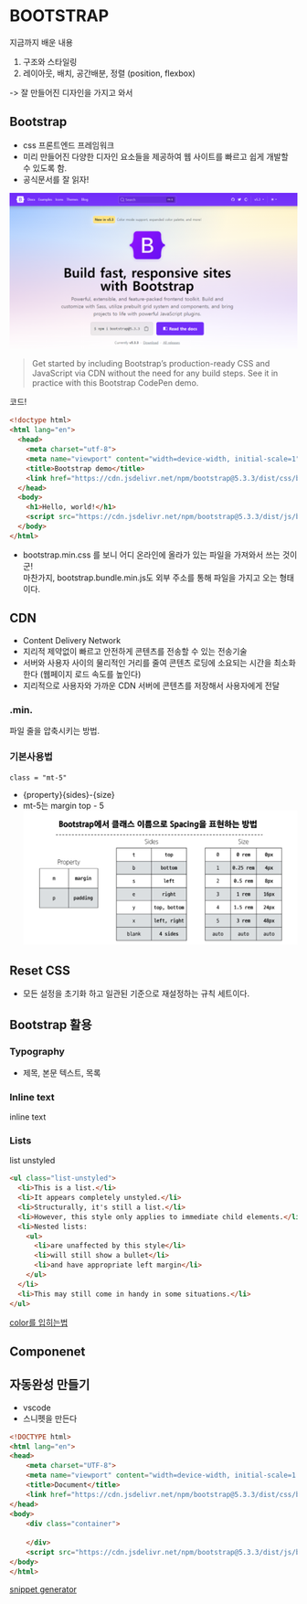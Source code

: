 # BOOTSTRAP

지금까지 배운 내용
1. 구조와 스타일링
2. 레이아웃, 배치, 공간배분, 정렬 (position, flexbox)

-> 잘 만들어진 디자인을 가지고 와서 

## Bootstrap
- css 프론트엔드 프레임워크 
- 미리 만들어진 다양한 디자인 요소들을 제공하여 웹 사이트를 빠르고 쉽게 개발할 수 있도록 함.
- 공식문서를 잘 읽자!

![bootstrap.com](1.PNG)

> Get started by including Bootstrap’s production-ready CSS and JavaScript via CDN without the need for any build steps. See it in practice with this Bootstrap CodePen demo.


코드!
```html
<!doctype html>
<html lang="en">
  <head>
    <meta charset="utf-8">
    <meta name="viewport" content="width=device-width, initial-scale=1">
    <title>Bootstrap demo</title>
    <link href="https://cdn.jsdelivr.net/npm/bootstrap@5.3.3/dist/css/bootstrap.min.css" rel="stylesheet" integrity="sha384-QWTKZyjpPEjISv5WaRU9OFeRpok6YctnYmDr5pNlyT2bRjXh0JMhjY6hW+ALEwIH" crossorigin="anonymous">
  </head>
  <body>
    <h1>Hello, world!</h1>
    <script src="https://cdn.jsdelivr.net/npm/bootstrap@5.3.3/dist/js/bootstrap.bundle.min.js" integrity="sha384-YvpcrYf0tY3lHB60NNkmXc5s9fDVZLESaAA55NDzOxhy9GkcIdslK1eN7N6jIeHz" crossorigin="anonymous"></script>
  </body>
</html>
```
- bootstrap.min.css 를 보니 어디 온라인에 올라가 있는 파일을 가져와서 쓰는 것이군! <br>
마찬가지, bootstrap.bundle.min.js도 외부 주소를 통해 파일을 가지고 오는 형태이다. 


## CDN
- Content Delivery Network
- 지리적 제약없이 빠르고 안전하게 콘텐츠를 전송할 수 있는 전송기술
- 서버와 사용자 사이의 물리적인 거리를 줄여 콘텐츠 로딩에 소요되는 시간을 최소화한다 (웹페이지 로드 속도를 높인다)
- 지리적으로 사용자와 가까운 CDN 서버에 콘텐츠를 저장해서 사용자에게 전달

### .min. 
파일 줄을 압축시키는 방법.

### 기본사용법 
`class = "mt-5"`
- {property}{sides}-{size}
- mt-5는 margin top - 5 
![class이름으로 spacing을 표현하는 방법](2.PNG)

## Reset CSS
- 모든 설정을 초기화 하고 일관된 기준으로 재설정하는 규칙 세트이다. 

## Bootstrap 활용
### Typography 
- 제목, 본문 텍스트, 목록 
### Inline text
inline text


### Lists 
list unstyled
```html
<ul class="list-unstyled">
  <li>This is a list.</li>
  <li>It appears completely unstyled.</li>
  <li>Structurally, it's still a list.</li>
  <li>However, this style only applies to immediate child elements.</li>
  <li>Nested lists:
    <ul>
      <li>are unaffected by this style</li>
      <li>will still show a bullet</li>
      <li>and have appropriate left margin</li>
    </ul>
  </li>
  <li>This may still come in handy in some situations.</li>
</ul>
```

[color를 입히는법](https://getbootstrap.com/docs/5.3/utilities/colors/)



## Componenet

## 자동완성 만들기 
- vscode 
- 스니펫을 만든다 
```html
<!DOCTYPE html>
<html lang="en">
<head>
    <meta charset="UTF-8">
    <meta name="viewport" content="width=device-width, initial-scale=1.0">
    <title>Document</title>
    <link href="https://cdn.jsdelivr.net/npm/bootstrap@5.3.3/dist/css/bootstrap.min.css" rel="stylesheet" integrity="sha384-QWTKZyjpPEjISv5WaRU9OFeRpok6YctnYmDr5pNlyT2bRjXh0JMhjY6hW+ALEwIH" crossorigin="anonymous">
</head>
<body>
    <div class="container">
        
    </div>
    <script src="https://cdn.jsdelivr.net/npm/bootstrap@5.3.3/dist/js/bootstrap.bundle.min.js" integrity="sha384-YvpcrYf0tY3lHB60NNkmXc5s9fDVZLESaAA55NDzOxhy9GkcIdslK1eN7N6jIeHz" crossorigin="anonymous"></script>
</body>
</html>
```

[snippet generator](https://snippet-generator.app/?description=&tabtrigger=&snippet=%3C%21DOCTYPE+html%3E%0A%3Chtml+lang%3D%22en%22%3E%0A%3Chead%3E%0A++++%3Cmeta+charset%3D%22UTF-8%22%3E%0A++++%3Cmeta+name%3D%22viewport%22+content%3D%22width%3Ddevice-width%2C+initial-scale%3D1.0%22%3E%0A++++%3Ctitle%3EDocument%3C%2Ftitle%3E%0A++++%3Clink+href%3D%22https%3A%2F%2Fcdn.jsdelivr.net%2Fnpm%2Fbootstrap%405.3.3%2Fdist%2Fcss%2Fbootstrap.min.css%22+rel%3D%22stylesheet%22+integrity%3D%22sha384-QWTKZyjpPEjISv5WaRU9OFeRpok6YctnYmDr5pNlyT2bRjXh0JMhjY6hW%2BALEwIH%22+crossorigin%3D%22anonymous%22%3E%0A%3C%2Fhead%3E%0A%3Cbody%3E%0A++++%3Cdiv+class%3D%22container%22%3E%0A++++++++%0A++++%3C%2Fdiv%3E%0A++++%3Cscript+src%3D%22https%3A%2F%2Fcdn.jsdelivr.net%2Fnpm%2Fbootstrap%405.3.3%2Fdist%2Fjs%2Fbootstrap.bundle.min.js%22+integrity%3D%22sha384-YvpcrYf0tY3lHB60NNkmXc5s9fDVZLESaAA55NDzOxhy9GkcIdslK1eN7N6jIeHz%22+crossorigin%3D%22anonymous%22%3E%3C%2Fscript%3E%0A%3C%2Fbody%3E%0A%3C%2Fhtml%3E&mode=vscode)